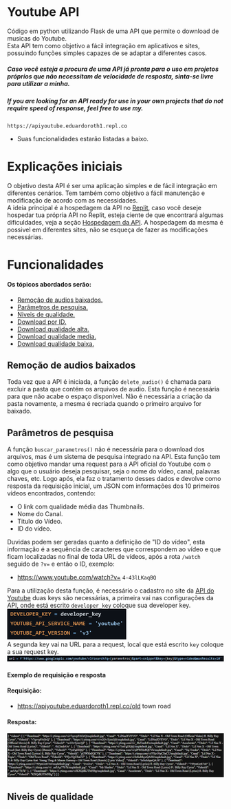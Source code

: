 # Youtube API
Código em python utilizando Flask de uma API que permite o download de musicas do Youtube.<br>
Esta API tem como objetivo a fácil integração em aplicativos e sites, possuindo funções simples capazes de se adaptar a diferentes casos. <br>
##### Caso você esteja a procura de uma API já pronta para o uso em projetos próprios que não necessitam de velocidade de resposta, sinta-se livre para utilizar a minha.
##### If you are looking for an API ready for use in your own projects that do not require speed of response, feel free to use my.
`https://apiyoutube.eduardoroth1.repl.co` <br>
- Suas funcionalidades estarão listadas a baixo.
# Explicações iniciais
O objetivo desta API é ser uma aplicação simples e de fácil integração em diferentes cenários. Tem também como objetivo a fácil manutenção e modificação de acordo com as necessidades.<br>
A ideia principal é a hospedagem da API no <a href="https://replit.com">Replit</a>, caso você deseje hospedar tua própria API no Replit, esteja ciente de que encontrará algumas dificuldades, veja a seção <a href="#hospedar">Hospedagem da API</a>. A hospedagem da mesma é possivel em diferentes sites, não se esqueça de fazer as modificações necessárias.

# Funcionalidades
#### Os tópicos abordados serão:
- <a href="#deletar">Remoção de audios baixados.<a> <br>
- <a href="#parametros">Parâmetros de pesquisa.<a> <br>
- <a href="#get_id">Niveis de qualidade.<a> <br>
- <a href="#down_id">Download por ID.<a> <br>
- <a href="#down_alto">Download qualidade alta.<a> <br>
- <a href="#down_meio">Download qualidade media.<a> <br>
- <a href="#down_baixo">Download qualidade baixa.<a> <br>

<h2 id="deletar">Remoção de audios baixados</h2>

Toda vez que a API é iniciada, a função `delete_audio()` é chamada para excluir a pasta que contém os arquivos de audio. Esta função é necessária para que não acabe o espaço disponível. Não é necessária a criação da pasta novamente, a mesma é recriada quando o primeiro arquivo for baixado.

<h2 id="parametros">Parâmetros de pesquisa</h2>

A função `buscar_parametros()` não é necessária para o download dos arquivos, mas é um sistema de pesquisa integrado na API. Esta função tem como objetivo mandar uma request para a API oficial do Youtube com o algo que o usuário deseja pesquisar, seja o nome do vídeo, canal, palavras chaves, etc. Logo após, ela faz o tratamento desses dados e devolve como resposta da requisição inicial, um JSON com informações dos 10 primeiros vídeos encontrados, contendo:<br> 

- O link com qualidade média das Thumbnails. <br>
- Nome do Canal.<br>
- Titulo do Vídeo.<br>
- ID do vídeo.<br>

Duvidas podem ser geradas quanto a definição de "ID do vídeo", esta informação é a sequência de caracteres que correspondem ao vídeo e que ficam localizadas no final de toda URL de vídeos, após a rota `/watch` seguido de `?v=` e então o ID, exemplo:<br>
- https://www.youtube.com/watch?v= `4-43lLKaqBQ`<br>

Para a utilização desta função, é necessário o cadastro no site da <a href="https://developers.google.com/youtube/v3?hl=pt-br">API do Youtube</a> duas keys são necessárias, a primeira vai nas configurações da API, onde está escrito `developer_key` coloque sua developer key.<br>
<img src="img/developer_key.png"><br>
A segunda key vai na URL para a request, local que está escrito `key` coloque a sua request key.<br>
<img src="img/url_key.png"><br>
#### Exemplo de requisição e resposta
#### Requisição: 
- https://apiyoutube.eduardoroth1.repl.co/old town road <br>

#### Resposta:
<img src="img/json_response.png"><br>

<h2 id="get_id">Niveis de qualidade</h2>
